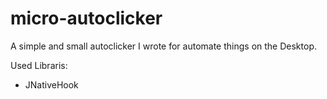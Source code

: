 micro-autoclicker
=================

A simple and small autoclicker I wrote for automate things on the Desktop.

Used Libraris:
  - JNativeHook
